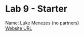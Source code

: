 # Lab 9 - Starter

Name: Luke Menezes (no partners) <br>
[Website URL](https://ljmnzs.github.io/Lab9_Starter/index.html)